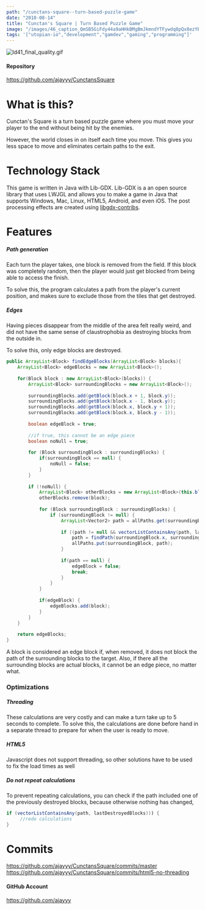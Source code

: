 ```yaml
---
path: "/cunctans-square--turn-based-puzzle-game"
date: "2018-08-14"
title: "Cunctan's Square | Turn Based Puzzle Game"
image: "/images/46_caption_QmSB5GiFdy44a9aHHkBMgBmJkmndYTFywdq8pQx8ezYBDu"
tags: '["utopian-io","development","gamdev","gaming","programming"]'
---
```


![ld41_final_quality.gif](./images/QmSB5GiFdy44a9aHHkBMgBmJkmndYTFywdq8pQx8ezYBDu)

#### Repository
https://github.com/ajayyy/CunctansSquare

# What is this?

Cunctan's Square is a turn based puzzle game where you must move your player to the end without being hit by the enemies.

However, the world closes in on itself each time you move. This gives you less space to move and eliminates certain paths to the exit.

# Technology Stack

This game is written in Java with Lib-GDX. Lib-GDX is a an open source library that uses LWJGL and allows you to make a game in Java that supports Windows, Mac, Linux, HTML5, Android, and even iOS. The post processing effects are created using [libgdx-contribs](https://github.com/manuelbua/libgdx-contribs/).

# Features

##### Path generation

Each turn the player takes, one block is removed from the field. If this block was completely random, then the player would just get blocked from being able to access the finish.

To solve this, the program calculates a path from the player's current position, and makes sure to exclude those from the tiles that get destroyed. 

##### Edges

Having pieces disappear from the middle of the area felt really weird, and did not have the same sense of claustrophobia as destroying blocks from the outside in.

To solve this, only edge blocks are destroyed.

```Java
public ArrayList<Block> findEdgeBlocks(ArrayList<Block> blocks){
	ArrayList<Block> edgeBlocks = new ArrayList<Block>();
	
	for(Block block : new ArrayList<Block>(blocks)) {
		ArrayList<Block> surroundingBlocks = new ArrayList<Block>();
		
		surroundingBlocks.add(getBlock(block.x + 1, block.y));
		surroundingBlocks.add(getBlock(block.x - 1, block.y));
		surroundingBlocks.add(getBlock(block.x, block.y + 1));
		surroundingBlocks.add(getBlock(block.x, block.y - 1));
		
		boolean edgeBlock = true;
		
		//if true, this cannot be an edge piece
		boolean noNull = true;
		
		for (Block surroundingBlock : surroundingBlocks) {
			if(surroundingBlock == null) {
				noNull = false;
			}
		}
		
		if (!noNull) {
			ArrayList<Block> otherBlocks = new ArrayList<Block>(this.blocks);
			otherBlocks.remove(block);
			
			for (Block surroundingBlock : surroundingBlocks) {
				if (surroundingBlock != null) {
					ArrayList<Vector2> path = allPaths.get(surroundingBlock);
					
					if ((path != null && vectorListContainsAny(path, lastDestroyedBlocks)) || !allPaths.containsKey(surroundingBlock)) {
						path = findPath(surroundingBlock.x, surroundingBlock.y, levelConfig.endX, levelConfig.endY, otherBlocks);
						allPaths.put(surroundingBlock, path);
					}
					
					if(path == null) {
						edgeBlock = false;
						break;
					}
				}
			}
			
			if(edgeBlock) {
				edgeBlocks.add(block);
			}
		}
	}
	
	return edgeBlocks;
}
```

A block is considered an edge block if, when removed, it does not block the path of the surrounding blocks to the target. Also, if there all the surrounding blocks are actual blocks, it cannot be an edge piece, no matter what.

### Optimizations

##### Threading

These calculations are very costly and can make a turn take up to 5 seconds to complete. To solve this, the calculations are done before hand in a separate thread to prepare for when the user is ready to move.

##### HTML5

Javascript does not support threading, so other solutions have to be used to fix the load times as well

##### Do not repeat calculations

To prevent repeating calculations, you can check if the path included one of the previously destroyed blocks, because otherwise nothing has changed,

```Java
if (vectorListContainsAny(path, lastDestroyedBlocks))) {
     //redo calculations
}
```

# Commits
https://github.com/ajayyy/CunctansSquare/commits/master
https://github.com/ajayyy/CunctansSquare/commits/html5-no-threading

#### GitHub Account
https://github.com/ajayyy